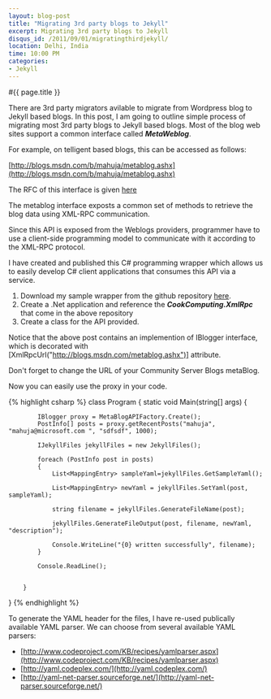 ```yaml
---
layout: blog-post
title: "Migrating 3rd party blogs to Jekyll"
excerpt: Migrating 3rd party blogs to Jekyll
disqus_id: /2011/09/01/migratingthirdjekyll/
location: Delhi, India
time: 10:00 PM
categories:
- Jekyll
---
```



#{{ page.title }}

There are 3rd party migrators avilable to migrate from Wordpress blog to Jekyll based blogs. In this post, I am going to outline simple process of migrating most 3rd 
party blogs to Jekyll based blogs. Most of the blog web sites support a common interface called ***MetaWeblog***.

For example, on telligent based blogs, this can be accessed as follows:

[http://blogs.msdn.com/b/mahuja/metablog.ashx](http://blogs.msdn.com/b/mahuja/metablog.ashx)

The RFC of this interface is given [here](http://www.xmlrpc.com/metaWeblogApi)

The metablog interface exposts a common set of methods to retrieve the blog data using XML-RPC communication.

Since this API is exposed from the Weblogs providers, programmer have to use a client-side programming model to communicate with it according to the XML-RPC protocol.

I have created and published this C# programming wrapper which allows us to easily develop C# client applications that consumes this API via a service.

1. Download my sample wrapper from the github repository [here](https://github.com/madhur/Telligent2Jekyll).
2. Create a .Net application and reference the ***CookComputing.XmlRpc*** that come in the above repository
3. Create a class for the API provided.

Notice that the above post contains an implemention of IBlogger interface, which is decorated with [XmlRpcUrl("http://blogs.msdn.com/metablog.ashx")] attribute. 

Don't forget to change the URL of your Community Server Blogs metaBlog.

Now you can easily use the proxy in your code.

{% highlight csharp %}
class Program
{
        static void Main(string[] args)
        {

            IBlogger proxy = MetaBlogAPIFactory.Create();
            PostInfo[] posts = proxy.getRecentPosts("mahuja", "mahuja@microsoft.com ", "sdfsdf", 1000);

            IJekyllFiles jekyllFiles = new JekyllFiles();

            foreach (PostInfo post in posts)
            {
                List<MappingEntry> sampleYaml=jekyllFiles.GetSampleYaml();

                List<MappingEntry> newYaml = jekyllFiles.SetYaml(post, sampleYaml);

                string filename = jekyllFiles.GenerateFileName(post);

                jekyllFiles.GenerateFileOutput(post, filename, newYaml, "description");

                Console.WriteLine("{0} written successfully", filename);
            }

            Console.ReadLine();


        }
}
{% endhighlight %}	

To generate the YAML header for the files, I have re-used publically available YAML parser. We can choose from several available YAML parsers:
* [http://www.codeproject.com/KB/recipes/yamlparser.aspx](http://www.codeproject.com/KB/recipes/yamlparser.aspx)
* [http://yaml.codeplex.com/](http://yaml.codeplex.com/)
* [http://yaml-net-parser.sourceforge.net/](http://yaml-net-parser.sourceforge.net/)

